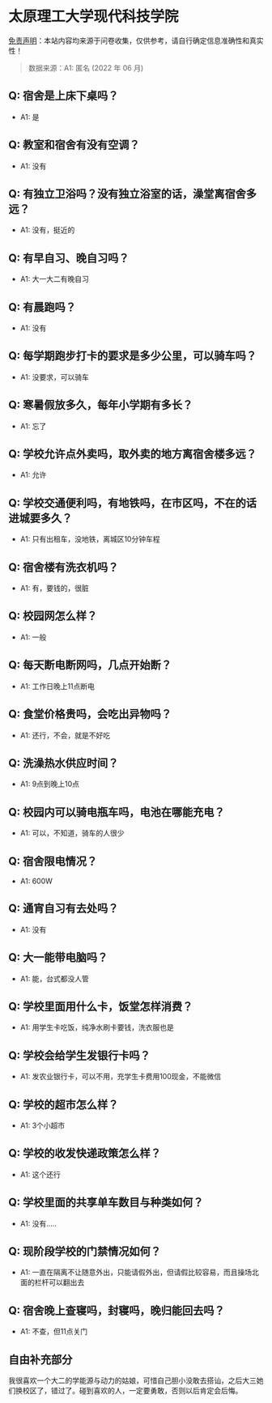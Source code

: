 # 太原理工大学现代科技学院

[免责声明](https://colleges.chat/#_3)：本站内容均来源于问卷收集，仅供参考，请自行确定信息准确性和真实性！

> 数据来源：A1: 匿名 (2022 年 06 月)

## Q: 宿舍是上床下桌吗？

- A1: 是

## Q: 教室和宿舍有没有空调？

- A1: 没有

## Q: 有独立卫浴吗？没有独立浴室的话，澡堂离宿舍多远？

- A1: 没有，挺近的

## Q: 有早自习、晚自习吗？

- A1: 大一大二有晚自习

## Q: 有晨跑吗？

- A1: 没有

## Q: 每学期跑步打卡的要求是多少公里，可以骑车吗？

- A1: 没要求，可以骑车

## Q: 寒暑假放多久，每年小学期有多长？

- A1: 忘了

## Q: 学校允许点外卖吗，取外卖的地方离宿舍楼多远？

- A1: 允许

## Q: 学校交通便利吗，有地铁吗，在市区吗，不在的话进城要多久？

- A1: 只有出租车，没地铁，离城区10分钟车程

## Q: 宿舍楼有洗衣机吗？

- A1: 有，要钱的，很脏

## Q: 校园网怎么样？

- A1: 一般

## Q: 每天断电断网吗，几点开始断？

- A1: 工作日晚上11点断电

## Q: 食堂价格贵吗，会吃出异物吗？

- A1: 还行，不会，就是不好吃

## Q: 洗澡热水供应时间？

- A1: 9点到晚上10点

## Q: 校园内可以骑电瓶车吗，电池在哪能充电？

- A1: 可以，不知道，骑车的人很少

## Q: 宿舍限电情况？

- A1: 600W

## Q: 通宵自习有去处吗？

- A1: 没有

## Q: 大一能带电脑吗？

- A1: 能，台式都没人管

## Q: 学校里面用什么卡，饭堂怎样消费？

- A1: 用学生卡吃饭，纯净水刷卡要钱，洗衣服也是

## Q: 学校会给学生发银行卡吗？

- A1: 发农业银行卡，可以不用，充学生卡费用100现金，不能微信

## Q: 学校的超市怎么样？

- A1: 3个小超市

## Q: 学校的收发快递政策怎么样？

- A1: 这个还行

## Q: 学校里面的共享单车数目与种类如何？

- A1: 没有.....

## Q: 现阶段学校的门禁情况如何？

- A1: 一直在隔离不让随意外出，只能请假外出，但请假比较容易，而且操场北面的栏杆可以翻出去

## Q: 宿舍晚上查寝吗，封寝吗，晚归能回去吗？

- A1: 不查，但11点关门

## 自由补充部分

我很喜欢一个大二的学能源与动力的姑娘，可惜自己胆小没敢去搭讪，之后大三她们换校区了，错过了。碰到喜欢的人，一定要勇敢，否则以后肯定会后悔。